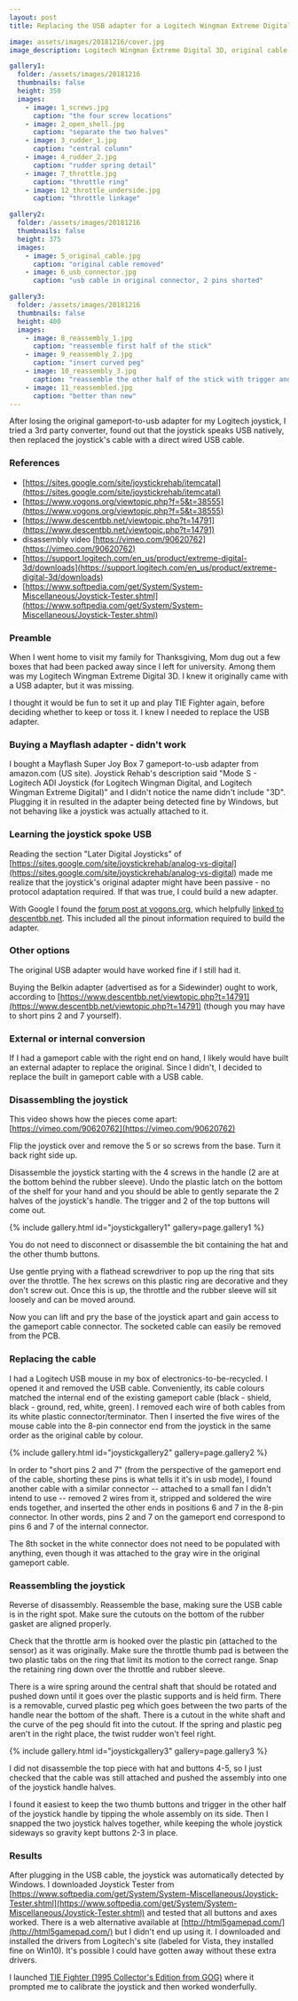 ```yaml
---
layout: post
title: Replacing the USB adapter for a Logitech Wingman Extreme Digital 3D joystick

image: assets/images/20181216/cover.jpg
image_description: Logitech Wingman Extreme Digital 3D, original cable replaced by a usb cable

gallery1:
  folder: /assets/images/20181216
  thumbnails: false
  height: 350
  images:
    - image: 1_screws.jpg
      caption: "the four screw locations"
    - image: 2_open_shell.jpg
      caption: "separate the two halves"
    - image: 3_rudder_1.jpg
      caption: "central column"
    - image: 4_rudder_2.jpg
      caption: "rudder spring detail"
    - image: 7_throttle.jpg
      caption: "throttle ring"
    - image: 12_throttle_underside.jpg
      caption: "throttle linkage"

gallery2:
  folder: /assets/images/20181216
  thumbnails: false
  height: 375
  images:
    - image: 5_original_cable.jpg
      caption: "original cable removed"
    - image: 6_usb_connector.jpg
      caption: "usb cable in original connector, 2 pins shorted"

gallery3:
  folder: /assets/images/20181216
  thumbnails: false
  height: 400
  images:
    - image: 8_reassembly_1.jpg
      caption: "reassemble first half of the stick"
    - image: 9_reassembly_2.jpg
      caption: "insert curved peg"
    - image: 10_reassembly_3.jpg
      caption: "reassemble the other half of the stick with trigger and buttons"
    - image: 11_reassembled.jpg
      caption: "better than new"
---
```


After losing the original gameport-to-usb adapter for my Logitech joystick, I tried a 3rd party converter, found out that the joystick speaks USB natively, then replaced the joystick's cable with a direct wired USB cable. 

### References

* [https://sites.google.com/site/joystickrehab/itemcatal](https://sites.google.com/site/joystickrehab/itemcatal)
* [https://www.vogons.org/viewtopic.php?f=5&t=38555](https://www.vogons.org/viewtopic.php?f=5&t=38555)
* [https://www.descentbb.net/viewtopic.php?t=14791](https://www.descentbb.net/viewtopic.php?t=14791)
* disassembly video [https://vimeo.com/90620762](https://vimeo.com/90620762)
* [https://support.logitech.com/en_us/product/extreme-digital-3d/downloads](https://support.logitech.com/en_us/product/extreme-digital-3d/downloads)
* [https://www.softpedia.com/get/System/System-Miscellaneous/Joystick-Tester.shtml](https://www.softpedia.com/get/System/System-Miscellaneous/Joystick-Tester.shtml)

### Preamble

When I went home to visit my family for Thanksgiving, Mom dug out a few boxes that had been packed away since I left for university. Among them was my Logitech Wingman Extreme Digital 3D. I knew it originally came with a USB adapter, but it was missing.

I thought it would be fun to set it up and play TIE Fighter again, before deciding whether to keep or toss it. I knew I needed to replace the USB adapter.

### Buying a Mayflash adapter - didn't work

I bought a Mayflash Super Joy Box 7 gameport-to-usb adapter from amazon.com (US site). Joystick Rehab's description said "Mode S - Logitech ADI Joystick (for Logitech Wingman Digital, and Logitech Wingman Extreme Digital)" and I didn't notice the name didn't include "3D". Plugging it in resulted in the adapter being detected fine by Windows, but not behaving like a joystick was actually attached to it.

### Learning the joystick spoke USB

Reading the section "Later Digital Joysticks" of [https://sites.google.com/site/joystickrehab/analog-vs-digital](https://sites.google.com/site/joystickrehab/analog-vs-digital) made me realize that the joystick's original adapter might have been passive - no protocol adaptation required. If that was true, I could build a new adapter.

With Google I found the [forum post at vogons.org](https://www.vogons.org/viewtopic.php?f=5&t=38555), which helpfully [linked to descentbb.net](https://www.descentbb.net/viewtopic.php?t=14791). This included all the pinout information required to build the adapter. 

### Other options

The original USB adapter would have worked fine if I still had it. 

Buying the Belkin adapter (advertised as for a Sidewinder) ought to work, according to [https://www.descentbb.net/viewtopic.php?t=14791](https://www.descentbb.net/viewtopic.php?t=14791) (though you may have to short pins 2 and 7 yourself).

### External or internal conversion

If I had a gameport cable with the right end on hand, I likely would have built an external adapter to replace the original. Since I didn't, I decided to replace the built in gameport cable with a USB cable.

### Disassembling the joystick

This video shows how the pieces come apart: [https://vimeo.com/90620762](https://vimeo.com/90620762)

Flip the joystick over and remove the 5 or so screws from the base. Turn it back right side up.

Disassemble the joystick starting with the 4 screws in the handle (2 are at the bottom behind the rubber sleeve). Undo the plastic latch on the bottom of the shelf for your hand and you should be able to gently separate the 2 halves of the joystick's handle. The trigger and 2 of the top buttons will come out.

{% include gallery.html id="joystickgallery1" gallery=page.gallery1 %}

You do not need to disconnect or disassemble the bit containing the hat and the other thumb buttons.

Use gentle prying with a flathead screwdriver to pop up the ring that sits over the throttle. The hex screws on this plastic ring are decorative and they don't screw out. Once this is up, the throttle and the rubber sleeve will sit loosely and can be moved around.

Now you can lift and pry the base of the joystick apart and gain access to the gameport cable connector. The socketed cable can easily be removed from the PCB.

### Replacing the cable

I had a Logitech USB mouse in my box of electronics-to-be-recycled. I opened it and removed the USB cable. Conveniently, its cable colours matched the internal end of the existing gameport cable (black - shield, black - ground, red, white, green). I removed each wire of both cables from its white plastic connector/terminator. Then I inserted the five wires of the mouse cable into the 8-pin connector end from the joystick in the same order as the original cable by colour.

{% include gallery.html id="joystickgallery2" gallery=page.gallery2 %}

In order to "short pins 2 and 7" (from the perspective of the gameport end of the cable, shorting these pins is what tells it it's in usb mode), I found another cable with a similar connector -- attached to a small fan I didn't intend to use -- removed 2 wires from it, stripped and soldered the wire ends together, and inserted the other ends in positions 6 and 7 in the 8-pin connector. In other words, pins 2 and 7 on the gameport end correspond to pins 6 and 7 of the internal connector.

The 8th socket in the white connector does not need to be populated with anything, even though it was attached to the gray wire in the original gameport cable.

### Reassembling the joystick

Reverse of disassembly. Reassemble the base, making sure the USB cable is in the right spot. Make sure the cutouts on the bottom of the rubber gasket are aligned properly.

Check that the throttle arm is hooked over the plastic pin (attached to the sensor) as it was originally. Make sure the throttle thumb pad is between the two plastic tabs on the ring that limit its motion to the correct range. Snap the retaining ring down over the throttle and rubber sleeve.

There is a wire spring around the central shaft that should be rotated and pushed down until it goes over the plastic supports and is held firm. There is a removable, curved plastic peg which goes between the two parts of the handle near the bottom of the shaft. There is a cutout in the white shaft and the curve of the peg should fit into the cutout. If the spring and plastic peg aren't in the right place, the twist rudder won't feel right.

{% include gallery.html id="joystickgallery3" gallery=page.gallery3 %}

I did not disassemble the top piece with hat and buttons 4-5, so I just checked that the cable was still attached and pushed the assembly into one of the joystick handle halves. 

I found it easiest to keep the two thumb buttons and trigger in the other half of the joystick handle by tipping the whole assembly on its side. Then I snapped the two joystick halves together, while keeping the whole joystick sideways so gravity kept buttons 2-3 in place.

### Results

After plugging in the USB cable, the joystick was automatically detected by Windows. I downloaded Joystick Tester from [https://www.softpedia.com/get/System/System-Miscellaneous/Joystick-Tester.shtml](https://www.softpedia.com/get/System/System-Miscellaneous/Joystick-Tester.shtml) and tested that all buttons and axes worked. There is a web alternative available at [http://html5gamepad.com/](http://html5gamepad.com/) but I didn't end up using it. I downloaded and installed the drivers from Logitech's site (labeled for Vista, they installed fine on Win10). It's possible I could have gotten away without these extra drivers.

I launched [TIE Fighter (1995 Collector's Edition from GOG)](https://www.gog.com/game/star_wars_tie_fighter_special_edition) where it prompted me to calibrate the joystick and then worked wonderfully.
